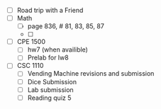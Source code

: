 - [ ] Road trip with a Friend
- [ ] Math
	- [ ] page 836, # 81, 83, 85, 87
	- [ ] 
- [ ] CPE 1500
	 - [ ] hw7 (when availible)
	 - [ ] Prelab for lw8
- [ ] CSC 1110
	- [ ] Vending Machine revisions and submission
	- [ ] Dice Submission
	- [ ] Lab submission
	- [ ] Reading quiz 5